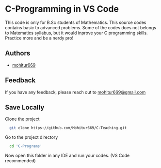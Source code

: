 
# C-Programming in VS Code

This code is only for B.Sc students of Mathematics. This source codes contains basic to
advanced problems. Some of the codes does not belongs to Matematics syllabus, but it would
inprove your C programming skills. Practice more and be a nerdy pro!


## Authors

- [mohitur669](https://github.com/Mohitur669)

  
## Feedback

If you have any feedback, please reach out to mohitur669@gmail.com

  
## Save Locally

Clone the project

```bash
  git clone https://github.com/Mohitur669/C-Teaching.git
```

Go to the project directory

```bash
  cd 'C-Programs'
```
Now open this folder in any IDE and run your codes. (VS Code recommended)
